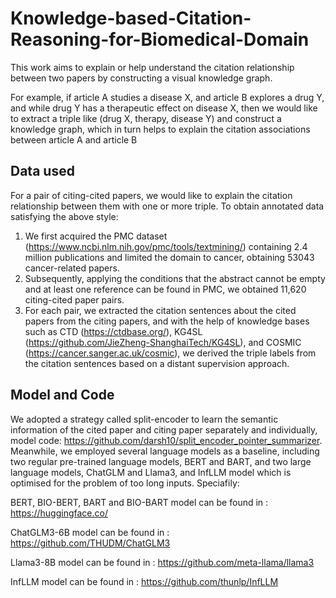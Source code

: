 # Knowledge-based-Citation-Reasoning-for-Biomedical-Domain
This work aims to explain or help understand the citation relationship between two papers by constructing a visual knowledge graph. 

For example, if article A studies a disease X, and article B explores a drug Y, and while drug Y has a therapeutic effect on disease X, then we would like to extract a triple like (drug X, therapy, disease Y) and construct a knowledge graph, which in turn helps to explain the citation associations between article A and article B


## **Data used**

For a pair of citing-cited papers, we would like to explain the citation relationship between them with one or more triple. To obtain annotated data satisfying the above style:
  1. We first acquired the PMC dataset (https://www.ncbi.nlm.nih.gov/pmc/tools/textmining/) containing 2.4 million publications and limited the domain to cancer, obtaining 53043 cancer-related papers.
  2. Subsequently, applying the conditions that the abstract cannot be empty and at least one reference can be found in PMC, we obtained 11,620 citing-cited paper pairs.
  3. For each pair, we extracted the citation sentences about the cited papers from the citing papers, and with the help of knowledge bases such as CTD (https://ctdbase.org/), KG4SL (https://github.com/JieZheng-ShanghaiTech/KG4SL), and COSMIC (https://cancer.sanger.ac.uk/cosmic), we derived the triple labels from the citation sentences based on a distant supervision approach.


## **Model and Code**
We adopted a strategy called split-encoder to learn the semantic information of the cited paper and citing paper separately and individually, model code: https://github.com/darsh10/split_encoder_pointer_summarizer. Meanwhile, we employed several language models as a baseline, including two regular pre-trained language models, BERT and BART, and two large language models, ChatGLM and Llama3, and InfLLM model which is optimised for the problem of too long inputs. Speciafily:

BERT, BIO-BERT, BART and BIO-BART model can be found in : https://huggingface.co/

ChatGLM3-6B model can be found in : https://github.com/THUDM/ChatGLM3

Llama3-8B model can be found in : https://github.com/meta-llama/llama3

InfLLM model can be found in : https://github.com/thunlp/InfLLM
  

